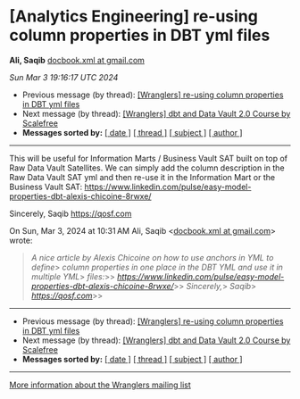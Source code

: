 









[Analytics Engineering] re-using column properties in DBT yml files
===================================================================


**Ali, Saqib**
[docbook.xml at gmail.com](mailto:wranglers%40analyticsengineering.net?Subject=Re%3A%20%5BWranglers%5D%20re-using%20column%20properties%20in%20DBT%20yml%20files&In-Reply-To=%3CCABDm0O_T%2BiUA90Eg61%2B7991bOXECt9DxUOin1R9Y_%3DMYFhzqiA%40mail.gmail.com%3E "[Wranglers] re-using column properties in DBT yml files")   

*Sun Mar 3 19:16:17 UTC 2024*
* Previous message (by thread): [[Wranglers] re-using column properties in DBT yml files](000001.html)
* Next message (by thread): [[Wranglers] dbt and Data Vault 2.0 Course by Scalefree](000003.html)
* **Messages sorted by:**
[[ date ]](date.html#2)
[[ thread ]](thread.html#2)
[[ subject ]](subject.html#2)
[[ author ]](author.html#2)




---



This will be useful for Information Marts / Business Vault SAT built on top
of Raw Data Vault Satellites. We can simply add the column description in
the Raw Data Vault SAT yml and then re-use it in the Information Mart or
the Business Vault SAT:
<https://www.linkedin.com/pulse/easy-model-properties-dbt-alexis-chicoine-8rwxe/>

Sincerely,
Saqib
<https://qosf.com>



On Sun, Mar 3, 2024 at 10:31 AM Ali, Saqib <[docbook.xml at gmail.com](https://analyticsengineering.net/mailman/listinfo/wranglers)> wrote:

> *A nice article by Alexis Chicoine on how to use anchors in YML to define*> *column properties in one place in the DBT YML and use it in multiple YML*> *files:*>> *<https://www.linkedin.com/pulse/easy-model-properties-dbt-alexis-chicoine-8rwxe/>*>> *Sincerely,*> *Saqib*> *<https://qosf.com>*>>  
  




---


* Previous message (by thread): [[Wranglers] re-using column properties in DBT yml files](000001.html)
* Next message (by thread): [[Wranglers] dbt and Data Vault 2.0 Course by Scalefree](000003.html)
* **Messages sorted by:**
[[ date ]](date.html#2)
[[ thread ]](thread.html#2)
[[ subject ]](subject.html#2)
[[ author ]](author.html#2)




---


[More information about the Wranglers
mailing list](https://analyticsengineering.net/mailman/listinfo/wranglers)  






